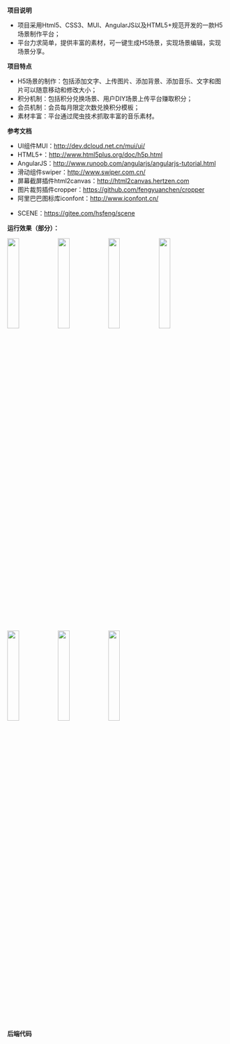 <p><strong>项目说明</strong></p>
<ul>
    <li>项目采用Html5、CSS3、MUI、AngularJS以及HTML5+规范开发的一款H5场景制作平台；</li>
    <li>平台力求简单，提供丰富的素材，可一键生成H5场景，实现场景编辑，实现场景分享。</li>
</ul>
<p><strong>项目特点</strong></p>
<ul>
    <li>H5场景的制作：包括添加文字、上传图片、添加背景、添加音乐、文字和图片可以随意移动和修改大小；</li>
    <li>积分机制：包括积分兑换场景、用户DIY场景上传平台赚取积分；</li>
    <li>会员机制：会员每月限定次数兑换积分模板；</li>
    <li>素材丰富：平台通过爬虫技术抓取丰富的音乐素材。</li>   
</ul>
<p><strong>参考文档</strong></p>
<ul>
    <li>UI组件MUI：<a href="http://dev.dcloud.net.cn/mui/ui/">http://dev.dcloud.net.cn/mui/ui/</a></li>
    <li>HTML5+：<a href="http://www.html5plus.org/doc/h5p.html">http://www.html5plus.org/doc/h5p.html</a></li>
    <li>AngularJS：<a href="http://www.runoob.com/angularjs/angularjs-tutorial.html">http://www.runoob.com/angularjs/angularjs-tutorial.html</a></li>
    <li>滑动组件swiper：<a href="http://www.swiper.com.cn/">http://www.swiper.com.cn/</a></li>   
    <li>屏幕截屏插件html2canvas：<a href="http://html2canvas.hertzen.com/">http://html2canvas.hertzen.com</a></li>
    <li>图片裁剪插件cropper：<a href="https://github.com/fengyuanchen/cropper">https://github.com/fengyuanchen/cropper</a></li>
    <li>阿里巴巴图标库iconfont：<a href="http://www.iconfont.cn/">http://www.iconfont.cn/</a></li>
</ul>
<ul>
    <li>SCENE：<a href="https://gitee.com/hsfeng/scene">https://gitee.com/hsfeng/scene</a></li>
</ul>
<p><strong>运行效果（部分）：</strong></p>
<img width="23%" src="https://gitee.com/uploads/images/2018/0410/210323_f71fa5bc_1196576.png"/><img width="23%" src="https://gitee.com/uploads/images/2018/0410/211017_8b364bb1_1196576.png"/><img width="23%" src="https://gitee.com/uploads/images/2018/0410/211025_bdf2afa8_1196576.png"/><img width="23%" src="https://gitee.com/uploads/images/2018/0410/211258_3f6f88ae_1196576.png"/><img width="23%" src="https://gitee.com/uploads/images/2018/0410/211723_2ebcd186_1196576.png"/><img width="23%" src="https://gitee.com/uploads/images/2018/0410/211316_d3bc0242_1196576.png"/><img width="23%" src="https://gitee.com/uploads/images/2018/0410/211532_b719f101_1196576.png"/>
<p><strong>后端代码</strong></p>
